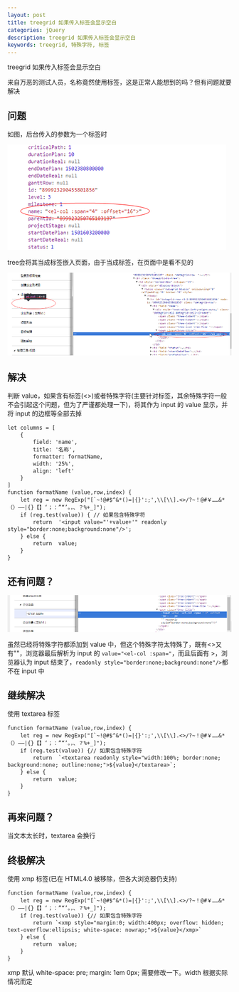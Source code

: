 ```yaml
---
layout: post
title: treegrid 如果传入标签会显示空白
categories: jQuery
description: treegrid 如果传入标签会显示空白
keywords: treegrid, 特殊字符, 标签
---
```


treegrid 如果传入标签会显示空白

来自万恶的测试人员，名称竟然使用标签，这是正常人能想到的吗？但有问题就要解决

## 问题

如图，后台传入的参数为一个标签时

![](/assets/images/posts/jquery/esHSCJv.png)

tree会将其当成标签嵌入页面，由于当成标签，在页面中是看不见的
  
![](/assets/images/posts/jquery/aKB3PZC.png)

## 解决

判断 value，如果含有标签(<>)或者特殊字符(主要针对标签，其余特殊字符一般不会引起这个问题，但为了严谨都处理一下)，将其作为 input 的 value 显示，并将 input 的边框等全部去掉
```
let columns = [
    {
        field: 'name',
        title: '名称',
        formatter: formatName,
        width: '25%',
        align: 'left'
    }
]
function formatName (value,row,index) {
    let reg = new RegExp("[`~!@#$^&*()=|{}':;',\\[\\].<>/?~！@#￥……&*（）——|{}【】‘；：”“’。，、？%+_]");
    if (reg.test(value)) { // 如果包含特殊字符
        return  '<input value="'+value+'" readonly style="border:none;background:none"/>';
    } else {
        return  value;
    }
}
```

## 还有问题？

![](/assets/images/posts/jquery/tIZbMjR.png)

虽然已经将特殊字符都添加到 value 中，但这个特殊字符太特殊了，既有<>又有""，浏览器最后解析为 input 的 `value="<el-col :span="`，而且后面有 >，浏览器认为 input 结束了，`readonly style="border:none;background:none"/>`都不在 input 中

## 继续解决

使用 textarea 标签
```
function formatName (value,row,index) {
    let reg = new RegExp("[`~!@#$^&*()=|{}':;',\\[\\].<>/?~！@#￥……&*（）——|{}【】‘；：”“’。，、？%+_]");
    if (reg.test(value)) {// 如果包含特殊字符
        return  `<textarea readonly style="width:100%; border:none; background:none; outline:none;">${value}</textarea>`;
    } else {
        return  value;
    }
}
```

## 再来问题？

当文本太长时，textarea 会换行

## 终极解决

使用 xmp 标签(已在 HTML4.0 被移除，但各大浏览器仍支持)

```
function formatName (value,row,index) {
    let reg = new RegExp("[`~!@#$^&*()=|{}':;',\\[\\].<>/?~！@#￥……&*（）——|{}【】‘；：”“’。，、？%+_]");
    if (reg.test(value)) {// 如果包含特殊字符
        return `<xmp style="margin:0; width:400px; overflow: hidden; text-overflow:ellipsis; white-space: nowrap;">${value}</xmp>`
    } else {
        return  value;
    }
}
```
xmp 默认 white-space: pre; margin: 1em 0px; 需要修改一下。width 根据实际情况而定